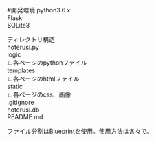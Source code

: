 #開発環境
python3.6.x  
Flask  
SQLite3  


ディレクトリ構造  
hoterusi.py  
logic  
∟各ページのpythonファイル  
templates  
∟各ページのhtmlファイル  
static  
∟各ページのcss、画像  
.gitignore  
hoterusi.db  
README.md  


ファイル分割はBlueprintを使用。使用方法は各々で。  
